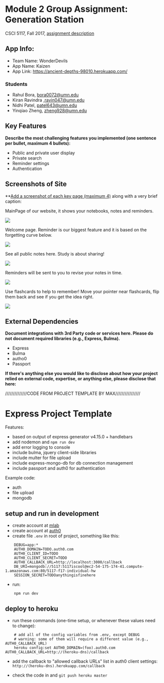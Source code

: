 # Module 2 Group Assignment: Generation Station

CSCI 5117, Fall 2017, [assignment description](https://docs.google.com/document/d/1Z_NWRqz4M6dhsfzU2l9alMWpy0PK0xj38uP8qPEZvdY/edit?usp=sharing)

## App Info:

* Team Name: WonderDevils
* App Name: Kaizen
* App Link: <https://ancient-depths-98010.herokuapp.com/>

### Students

* Rahul Bora, bora0072@umn.edu
* Kiran Ravindra ,ravin047@umn.edu
* Nidhi Patel, patel643@umn.edu
* Yinqiao Zheng, zheng928@umn.edu


## Key Features

**Describe the most challenging features you implemented
(one sentence per bullet, maximum 4 bullets):**

* Public and private user display
* Private search
* Reminder settings
* Authentication

## Screenshots of Site

**[Add a screenshot of each key page (maximum 4)](https://stackoverflow.com/questions/10189356/how-to-add-screenshot-to-readmes-in-github-repository)
along with a very brief caption:

MainPage of our website, it shows your notebooks, notes and reminders.


![](https://github.com/umn-5117-f17/module-2-group-assignment-wonderdevils/blob/master/public/images/MainPage.png)


Welcome page. Reminder is our biggest feature and it is based on the forgetting curve below. 


![](https://github.com/umn-5117-f17/module-2-group-assignment-wonderdevils/blob/master/public/images/ExplorePage.png)


See all public notes here. Study is about sharing!


![](https://github.com/umn-5117-f17/module-2-group-assignment-wonderdevils/blob/master/public/images/PublicNotesPage.png)


Reminders will be sent to you to revise your notes in time.


![](https://github.com/umn-5117-f17/module-2-group-assignment-wonderdevils/blob/master/public/images/ReminderPage.png)


Use flashcards to help to remember! Move your pointer near flashcards, flip them back and see if you get the idea right.



![](https://github.com/umn-5117-f17/module-2-group-assignment-wonderdevils/blob/master/public/images/RevisePage.png)




## External Dependencies

**Document integrations with 3rd Party code or services here.
Please do not document required libraries (e.g., Express, Bulma).**

* Express
* Bulma
* autho0
* Passport

**If there's anything else you would like to disclose about how your project
relied on external code, expertise, or anything else, please disclose that
here:**

//////////////CODE FROM PROJECT TEMPLATE BY MAX////////////////
# Express Project Template

Features:

* based on output of express generator v4.15.0 + handlebars
* add nodemon and `npm run dev`
* add error logging to console
* include bulma, jquery client-side libraries
* include multer for file upload
* include express-mongo-db for db connection management
* include passport and auth0 for authentication

Example code:

* auth
* file upload
* mongodb

## setup and run in development

* create account at [mlab](https://mlab.com/)
* create account at [auth0](https://auth0.com/)
* create file `.env` in root of project, something like this:

```
    DEBUG=app:*
    AUTH0_DOMAIN=TODO.auth0.com
    AUTH0_CLIENT_ID=TODO
    AUTH0_CLIENT_SECRET=TODO
    AUTH0_CALLBACK_URL=http://localhost:3000/callback
    DB_URI=mongodb://5117:5117iscool@ec2-54-175-174-41.compute-1.amazonaws.com:80/5117-f17-individual-hw
    SESSION_SECRET=TODOanythingisfinehere
```

* run:

```
    npm run dev
```

## deploy to heroku

* run these commands (one-time setup, or whenever these values need to change):

```
    # add all of the config variables from .env, except DEBUG
    # warning: some of them will require a different value (e.g., AUTH0_CALLBACK_URL)
    heroku config:set AUTH0_DOMAIN=(foo).auth0.com AUTH0_CALLBACK_URL=http://(heroku-dns)/callback
```

* add the callback to "allowed callback URLs" list in auth0 client settings: `http://(heroku-dns).herokuapp.com/callback`

* check the code in and `git push heroku master`
